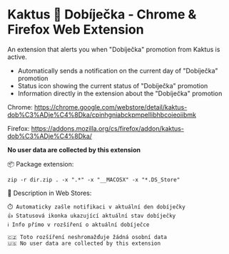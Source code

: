 # Kaktus 🌵 Dobíječka - Chrome & Firefox Web Extension

An extension that alerts you when "Dobíječka" promotion from Kaktus is active.

- Automatically sends a notification on the current day of "Dobíječka" promotion
- Status icon showing the current status of "Dobíječka" promotion
- Information directly in the extension about the "Dobíječka" promotion

Chrome: https://chrome.google.com/webstore/detail/kaktus-dob%C3%ADje%C4%8Dka/cpinhgniabckpmpellibhbcoieoiibmk

Firefox: https://addons.mozilla.org/cs/firefox/addon/kaktus-dob%C3%ADje%C4%8Dka/

**No user data are collected by this extension**

📦  Package extension: 

    zip -r dir.zip . -x ".*" -x "__MACOSX" -x "*.DS_Store"

💬  Description in Web Stores:

    ⏱️ Automaticky zašle notifikaci v aktuální den dobíječky
    👍 Statusová ikonka ukazující aktuální stav dobíječky
    ℹ️ Info přímo v rozšíření o aktuální dobíječce

    🇨🇿 Toto rozšíření neshromažďuje žádná osobní data
    🇺🇸 No user data are collected by this extension